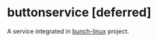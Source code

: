 # buttonservice [deferred]
A service integrated in [bunch-linux](https://github.com/waelkarman/bunch-linux-manifests) project.
